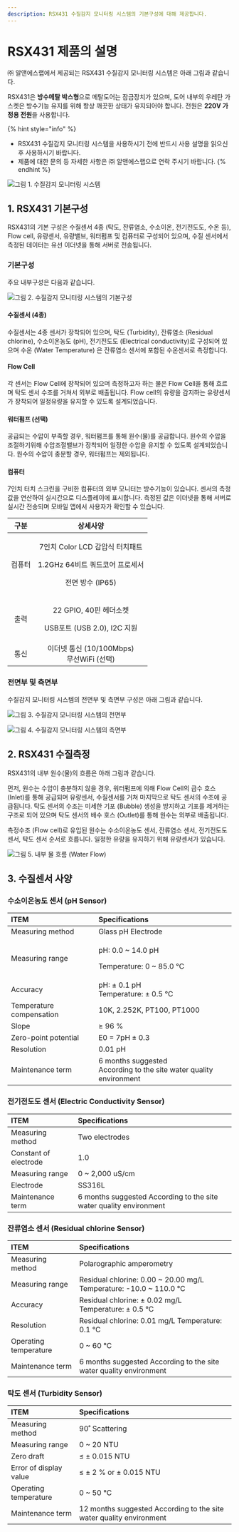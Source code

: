 ```yaml
---
description: RSX431 수질감지 모니터링 시스템의 기본구성에 대해 제공합니다.
---
```


# RSX431 제품의 설명

㈜ 알앤에스랩에서 제공되는 RSX431 수질감지 모니터링 시스템은 아래 그림과 같습니다. 

RSX431은 **방수메탈 박스형**으로 메탈도어는 잠금장치가 있으며, 도어 내부의 우레탄 가스켓은 방수기능 유지를 위해 항상 깨끗한 상태가 유지되어야 합니다. 전원은 **220V 가정용 전원**을 사용합니다.

{% hint style="info" %}
* RSX431 수질감지 모니터링 시스템을 사용하시기 전에 반드시 사용 설명을 읽으신 후 사용하시기 바랍니다.
* 제품에 대한 문의 등 자세한 사항은 ㈜ 알앤에스랩으로 연락 주시기 바랍니다.
{% endhint %}

![&#xADF8;&#xB9BC; 1. &#xC218;&#xC9C8;&#xAC10;&#xC9C0; &#xBAA8;&#xB2C8;&#xD130;&#xB9C1; &#xC2DC;&#xC2A4;&#xD15C; ](../.gitbook/assets/1.jpg)

## 1. RSX431 기본구성 

RSX431의 기본 구성은 수질센서 4종 \(탁도, 잔류염소, 수소이온, 전기전도도, 수온 등\), Flow cell, 유량센서, 유량밸브, 워터펌프 및 컴퓨터로 구성되어 있으며, 수질 센서에서 측정된 데이터는 유선 이더넷을 통해 서버로 전송됩니다.

### 기본구성

주요 내부구성은 다음과 같습니다.

![&#xADF8;&#xB9BC; 2. &#xC218;&#xC9C8;&#xAC10;&#xC9C0; &#xBAA8;&#xB2C8;&#xD130;&#xB9C1; &#xC2DC;&#xC2A4;&#xD15C;&#xC758; &#xAE30;&#xBCF8;&#xAD6C;&#xC131;](../.gitbook/assets/2.jpg)

#### 수질센서 \(4종\)

수질센서는 4종 센서가 장착되어 있으며, 탁도 \(Turbidity\), 잔류염소 \(Residual chlorine\), 수소이온농도 \(pH\), 전기전도도 \(Electrical conductivity\)로 구성되어 있으며 수온 \(Water Temperature\) 은 잔류염소 센서에 포함된 수온센서로 측정합니다.

#### Flow Cell

각 센서는 Flow Cell에 장착되어 있으며 측정하고자 하는 물은 Flow Cell을 통해 흐르며 탁도 센서 수조를 거쳐서 외부로 배출됩니다. Flow cell의 유량을 감지하는 유량센서가 장착되어 일정유량을 유지할 수 있도록 설계되었습니다.

#### 워터펌프 \(선택\)

공급되는 수압이 부족할 경우, 워터펌프를 통해 원수\(물\)를 공급합니다. 원수의 수압을 조절하기위해 수압조절밸브가 장착되어 일정한 수압을 유지할 수 있도록 설계되었습니다. 원수의 수압이 충분할 경우, 워터펌프는 제외됩니다.

#### 컴퓨터

7인치 터치 스크린을 구비한 컴퓨터의 외부 모니터는 방수기능이 있습니다. 센서의 측정값을 연산하여 실시간으로 디스플레이에 표시합니다. 측정된 값은 이더넷을 통해 서버로 실시간 전송되며 모바일 앱에서 사용자가 확인할 수 있습니다.

<table>
  <thead>
    <tr>
      <th style="text-align:center">&#xAD6C;&#xBD84;</th>
      <th style="text-align:center">&#xC0C1;&#xC138;&#xC0AC;&#xC591;</th>
    </tr>
  </thead>
  <tbody>
    <tr>
      <td style="text-align:center">&#xCEF4;&#xD4E8;&#xD130;</td>
      <td style="text-align:center">
        <p>7&#xC778;&#xCE58; Color LCD &#xAC10;&#xC555;&#xC2DD; &#xD130;&#xCE58;&#xD328;&#xD2B8;</p>
        <p>1.2GHz 64&#xBE44;&#xD2B8; &#xCFFC;&#xB4DC;&#xCF54;&#xC5B4; &#xD504;&#xB85C;&#xC138;&#xC11C;</p>
        <p>&#xC804;&#xBA74; &#xBC29;&#xC218; (IP65)</p>
      </td>
    </tr>
    <tr>
      <td style="text-align:center">&#xCD9C;&#xB825;</td>
      <td style="text-align:center">
        <p>22 GPIO, 40&#xD540; &#xD5E4;&#xB354;&#xC18C;&#xCF13;</p>
        <p>USB&#xD3EC;&#xD2B8; (USB 2.0), I2C &#xC9C0;&#xC6D0;</p>
      </td>
    </tr>
    <tr>
      <td style="text-align:center">&#xD1B5;&#xC2E0;</td>
      <td style="text-align:center">&#xC774;&#xB354;&#xB137; &#xD1B5;&#xC2E0; (10/100Mbps)
        <br />&#xBB34;&#xC120;WiFi (&#xC120;&#xD0DD;)</td>
    </tr>
  </tbody>
</table>

### 전면부 및 측면부

수질감지 모니터링 시스템의 전면부 및 측면부 구성은 아래 그림과 같습니다.

![&#xADF8;&#xB9BC; 3. &#xC218;&#xC9C8;&#xAC10;&#xC9C0; &#xBAA8;&#xB2C8;&#xD130;&#xB9C1; &#xC2DC;&#xC2A4;&#xD15C;&#xC758; &#xC804;&#xBA74;&#xBD80;](../.gitbook/assets/3.jpg)

![&#xADF8;&#xB9BC; 4. &#xC218;&#xC9C8;&#xAC10;&#xC9C0; &#xBAA8;&#xB2C8;&#xD130;&#xB9C1; &#xC2DC;&#xC2A4;&#xD15C;&#xC758; &#xCE21;&#xBA74;&#xBD80;](../.gitbook/assets/4.jpg)

## 2. RSX431 수질측정 

RSX431의 내부 원수\(물\)의 흐름은 아래 그림과 같습니다.

먼저, 원수는 수압이 충분하지 않을 경우, 워터펌프에 의해 Flow Cell의 급수 호스 \(Inlet\)를 통해 공급되며 유량센서, 수질센서를 거쳐 마지막으로 탁도 센서의 수조에 공급됩니다. 탁도 센서의 수조는 미세한 기포 \(Bubble\) 생성을 방지하고 기포를 제거하는 구조로 되어 있으며 탁도 센서의 배수 호스 \(Outlet\)를 통해 원수는 외부로 배출됩니다. 

측정수조 \(Flow cell\)로 유입된 원수는 수소이온농도 센서, 잔류염소 센서, 전기전도도 센서, 탁도 센서 순서로 흐릅니다. 일정한 유량을 유지하기 위해 유량센서가 있습니다.



![&#xADF8;&#xB9BC; 5. &#xB0B4;&#xBD80; &#xBB3C; &#xD750;&#xB984; \(Water Flow\)](../.gitbook/assets/5.jpg)

## 3. 수질센서 사양 

### 수소이온농도 센서 \(pH Sensor\)

<table>
  <thead>
    <tr>
      <th style="text-align:left">
        <img src="file:///C:/Users/dokeb/AppData/Local/Temp/msohtmlclip1/01/clip_image002.jpg"
        alt/>ITEM</th>
      <th style="text-align:left">Specifications</th>
    </tr>
  </thead>
  <tbody>
    <tr>
      <td style="text-align:left">Measuring method</td>
      <td style="text-align:left">Glass pH Electrode</td>
    </tr>
    <tr>
      <td style="text-align:left">Measuring range</td>
      <td style="text-align:left">
        <p>pH: 0.0 ~ 14.0 pH</p>
        <p>Temperature: 0 ~ 85.0 &#x2103;</p>
      </td>
    </tr>
    <tr>
      <td style="text-align:left">Accuracy</td>
      <td style="text-align:left">pH: &#xB1; 0.1 pH
        <br />Temperature: &#xB1; 0.5 &#x2103;</td>
    </tr>
    <tr>
      <td style="text-align:left">Temperature compensation</td>
      <td style="text-align:left">10K, 2.252K, PT100, PT1000</td>
    </tr>
    <tr>
      <td style="text-align:left">Slope</td>
      <td style="text-align:left">&#x2265; 96 %</td>
    </tr>
    <tr>
      <td style="text-align:left">Zero-point potential</td>
      <td style="text-align:left">E0 = 7pH &#xB1; 0.3</td>
    </tr>
    <tr>
      <td style="text-align:left">Resolution</td>
      <td style="text-align:left">0.01 pH</td>
    </tr>
    <tr>
      <td style="text-align:left">Maintenance term</td>
      <td style="text-align:left">6 months suggested
        <br />According to the site water quality environment</td>
    </tr>
  </tbody>
</table>



### 전기전도도 센서 \(Electric Conductivity Sensor\)

| ITEM | Specifications |
| :--- | :--- |
| Measuring method | Two electrodes |
| Constant of electrode | 1.0 |
| Measuring range | 0 ~ 2,000 uS/cm |
| Electrode | SS316L |
| Maintenance term | 6 months suggested  According to the site water quality environment |



### 잔류염소 센서 \(Residual chlorine Sensor\)

| ITEM | Specifications |
| :--- | :--- |
| Measuring method | Polarographic amperometry |
| Measuring range | Residual chlorine: 0.00 ~ 20.00 mg/L  Temperature: -10.0 ~ 110.0 ℃ |
| Accuracy | Residual chlorine: ± 0.02 mg/L  Temperature: ± 0.5 ℃ |
| Resolution | Residual chlorine: 0.01 mg/L  Temperature: 0.1 ℃ |
| Operating temperature | 0 ~ 60 ℃ |
| Maintenance term | 6 months suggested  According to the site water quality environment |



### 탁도 센서 \(Turbidity Sensor\)

| ITEM | Specifications |
| :--- | :--- |
| Measuring method | 90˚ Scattering |
| Measuring range | 0 ~ 20 NTU |
| Zero draft | ≤ ± 0.015 NTU |
| Error of display value | ≤ ± 2 % or ± 0.015 NTU |
| Operating temperature | 0 ~ 50 ℃ |
| Maintenance term | 12 months suggested  According to the site water quality environment |




